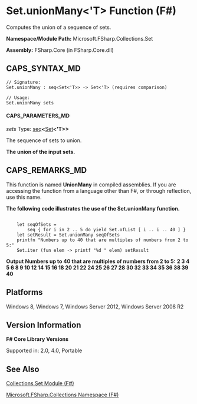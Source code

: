 # Set.unionMany<'T> Function (F#)

Computes the union of a sequence of sets.

**Namespace/Module Path:** Microsoft.FSharp.Collections.Set

**Assembly:** FSharp.Core (in FSharp.Core.dll)


## CAPS_SYNTAX_MD

```
// Signature:
Set.unionMany : seq<Set<'T>> -> Set<'T> (requires comparison)

// Usage:
Set.unionMany sets
```

#### CAPS_PARAMETERS_MD
*sets*
Type: [seq](http://msdn.microsoft.com/en-us/library/2f0c87c6-8a0d-4d33-92a6-10d1d037ce75)**&lt;**[Set](http://msdn.microsoft.com/en-us/library/50cebdce-0cd7-4c5c-8ebc-f3a9e90b38d8)**&lt;'T&gt;&gt;**


The sequence of sets to union.



**The union of the input sets.**
## CAPS_REMARKS_MD
This function is named **UnionMany** in compiled assemblies. If you are accessing the function from a language other than F#, or through reflection, use this name.

**The following code illustrates the use of the Set.unionMany function.**
```

    let seqOfSets =
        seq { for i in 2 .. 5 do yield Set.ofList [ i .. i .. 40 ] }  
    let setResult = Set.unionMany seqOfSets
    printfn "Numbers up to 40 that are multiples of numbers from 2 to 5:"
    Set.iter (fun elem -> printf "%d " elem) setResult

```

**Output**
**Numbers up to 40 that are multiples of numbers from 2 to 5:**
**2 3 4 5 6 8 9 10 12 14 15 16 18 20 21 22 24 25 26 27 28 30 32 33 34 35 36 38 39 40**
## Platforms
Windows 8, Windows 7, Windows Server 2012, Windows Server 2008 R2


## Version Information
**F# Core Library Versions**

Supported in: 2.0, 4.0, Portable




## See Also
[Collections.Set Module &#40;F&#35;&#41;](Collections.Set+Module+%28F%23%29.md)

[Microsoft.FSharp.Collections Namespace &#40;F&#35;&#41;](Microsoft.FSharp.Collections+Namespace+%28F%23%29.md)

